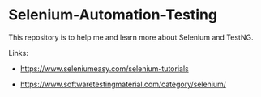 # Selenium-Automation-Testing

This repository is to help me and learn more about Selenium and TestNG.

Links:

* https://www.seleniumeasy.com/selenium-tutorials

* https://www.softwaretestingmaterial.com/category/selenium/